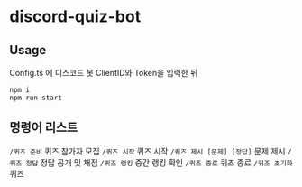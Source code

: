 # discord-quiz-bot

## Usage

Config.ts 에 디스코드 봇 ClientID와 Token을 입력한 뒤

```
npm i
npm run start
```

## 명령어 리스트

`/퀴즈 준비` 퀴즈 참가자 모집
`/퀴즈 시작` 퀴즈 시작
`/퀴즈 제시 [문제] [정답]` 문제 제시
`/퀴즈 정답` 정답 공개 및 채점
`/퀴즈 랭킹` 중간 랭킹 확인
`/퀴즈 종료` 퀴즈 종료
`/퀴즈 초기화` 퀴즈 
